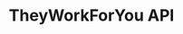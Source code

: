 ---
schema: default
title: TheyWorkForYou API
organization: mySociety
notes: An API to look at politicians in the UK's Houses of Parliament.
resources:
  - name: TheyWorkForYou API
    url: 'https://www.theyworkforyou.com/api/'
    format: api
  - name: Python Bindings
    url: 'https://code.google.com/archive/p/twfython/'
    format: binding
license: ''
category:
  - People
  - APIs
  - United Kingdom
maintainer: mySociety
maintainer_email: ''
last_modified: ''
more_info: ''
---